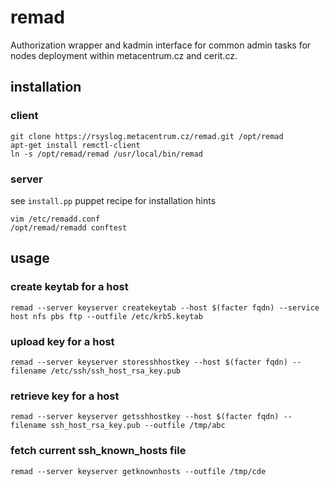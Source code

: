 # remad

Authorization wrapper and kadmin interface for common admin tasks for nodes
deployment within metacentrum.cz and cerit.cz.

## installation

### client
```
git clone https://rsyslog.metacentrum.cz/remad.git /opt/remad
apt-get install remctl-client
ln -s /opt/remad/remad /usr/local/bin/remad
```

### server
see `install.pp` puppet recipe for installation hints

```
vim /etc/remadd.conf
/opt/remad/remadd conftest
```

## usage

### create keytab for a host
```
remad --server keyserver createkeytab --host $(facter fqdn) --service host nfs pbs ftp --outfile /etc/krb5.keytab
```

### upload key for a host
```
remad --server keyserver storesshhostkey --host $(facter fqdn) --filename /etc/ssh/ssh_host_rsa_key.pub
```

### retrieve key for a host
```
remad --server keyserver getsshhostkey --host $(facter fqdn) --filename ssh_host_rsa_key.pub --outfile /tmp/abc
```

### fetch current ssh_known_hosts file
```
remad --server keyserver getknownhosts --outfile /tmp/cde
```
